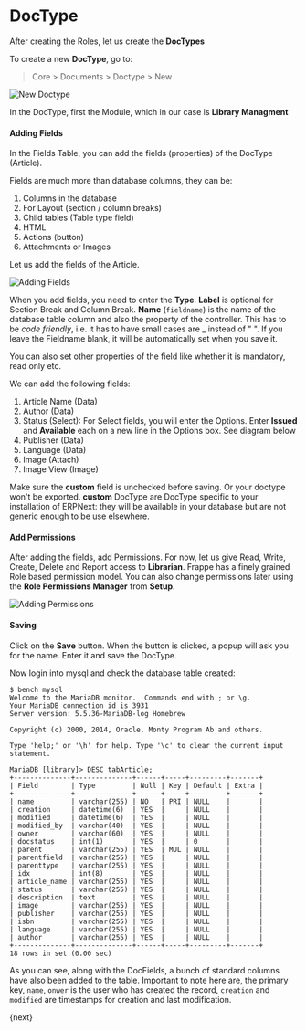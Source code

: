 # DocType

After creating the Roles, let us create the **DocTypes**

To create a new **DocType**, go to:

> Core > Documents > Doctype > New

<img class="screenshot" alt="New Doctype" src="/assets/frappe_io/images/doctype_new.png">

In the DocType, first the Module, which in our case is **Library Managment**

#### Adding Fields

In the Fields Table, you can add the fields (properties) of the DocType (Article).

Fields are much more than database columns, they can be:

1. Columns in the database
1. For Layout (section / column breaks)
1. Child tables (Table type field)
1. HTML
1. Actions (button)
1. Attachments or Images

Let us add the fields of the Article.

<img class="screenshot" alt="Adding Fields" src="/assets/frappe_io/images/doctype_adding_field.png">

When you add fields, you need to enter the **Type**. **Label** is optional for Section Break and Column Break. **Name** (`fieldname`) is the name of the database table column and also the property of the controller. This has to be *code friendly*, i.e. it has to have small cases are _ instead of " ". If you leave the Fieldname blank, it will be automatically set when you save it.

You can also set other properties of the field like whether it is mandatory, read only etc.

We can add the following fields:

1. Article Name (Data)
1. Author (Data)
1. Status (Select): For Select fields, you will enter the Options. Enter **Issued** and **Available** each on a new line in the Options box. See diagram below
1. Publisher (Data)
1. Language (Data)
1. Image (Attach)
1. Image View (Image)


Make sure the **custom** field is unchecked before saving. Or your doctype won't be exported. **custom** DocType are DocType specific to your installation of ERPNext: they will be available in your database but are not generic enough to be use elsewhere.


#### Add Permissions

After adding the fields, add Permissions. For now, let us give Read, Write, Create, Delete and Report access to **Librarian**. Frappe has a finely grained Role based permission model. You can also change permissions later using the **Role Permissions Manager** from **Setup**.

<img class="screenshot" alt="Adding Permissions" src="/assets/frappe_io/images/doctype_adding_permission.png">

#### Saving

Click on the **Save** button. When the button is clicked, a popup will ask you for the name. Enter it and save the DocType.

Now login into mysql and check the database table created:

	$ bench mysql
	Welcome to the MariaDB monitor.  Commands end with ; or \g.
	Your MariaDB connection id is 3931
	Server version: 5.5.36-MariaDB-log Homebrew

	Copyright (c) 2000, 2014, Oracle, Monty Program Ab and others.

	Type 'help;' or '\h' for help. Type '\c' to clear the current input statement.

	MariaDB [library]> DESC tabArticle;
	+--------------+--------------+------+-----+---------+-------+
	| Field        | Type         | Null | Key | Default | Extra |
	+--------------+--------------+------+-----+---------+-------+
	| name         | varchar(255) | NO   | PRI | NULL    |       |
	| creation     | datetime(6)  | YES  |     | NULL    |       |
	| modified     | datetime(6)  | YES  |     | NULL    |       |
	| modified_by  | varchar(40)  | YES  |     | NULL    |       |
	| owner        | varchar(60)  | YES  |     | NULL    |       |
	| docstatus    | int(1)       | YES  |     | 0       |       |
	| parent       | varchar(255) | YES  | MUL | NULL    |       |
	| parentfield  | varchar(255) | YES  |     | NULL    |       |
	| parenttype   | varchar(255) | YES  |     | NULL    |       |
	| idx          | int(8)       | YES  |     | NULL    |       |
	| article_name | varchar(255) | YES  |     | NULL    |       |
	| status       | varchar(255) | YES  |     | NULL    |       |
	| description  | text         | YES  |     | NULL    |       |
	| image        | varchar(255) | YES  |     | NULL    |       |
	| publisher    | varchar(255) | YES  |     | NULL    |       |
	| isbn         | varchar(255) | YES  |     | NULL    |       |
	| language     | varchar(255) | YES  |     | NULL    |       |
	| author       | varchar(255) | YES  |     | NULL    |       |
	+--------------+--------------+------+-----+---------+-------+
	18 rows in set (0.00 sec)


As you can see, along with the DocFields, a bunch of standard columns have also been added to the table. Important to note here are, the primary key, `name`, `onwer` is the user who has created the record, `creation` and `modified` are timestamps for creation and last modification.

{next}

